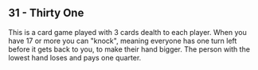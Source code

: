 ## 31 - Thirty One
This is a card game played with 3 cards dealth to each player. When you have 17 or more you can "knock", meaning everyone has one turn left before it gets back to you, to make their hand bigger. The person with the lowest hand loses and pays one quarter.

